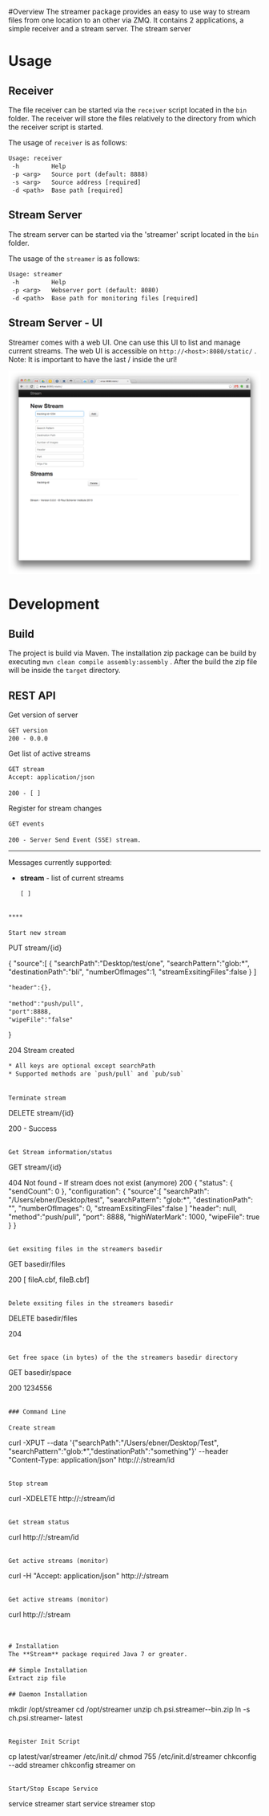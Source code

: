 #Overview
The streamer package provides an easy to use way to stream files from one location to an other via ZMQ.
It contains 2 applications, a simple receiver and a stream server. The stream server



# Usage

## Receiver
The file receiver can be started via the `receiver` script located in the `bin` folder. The receiver will store the files relatively to 
the directory from which the receiver script is started.

The usage of `receiver` is as follows:

```
Usage: receiver
 -h         Help
 -p <arg>   Source port (default: 8888)
 -s <arg>   Source address [required]
 -d <path>	Base path [required]
```

## Stream Server
The stream server can be started via the 'streamer' script located in the `bin` folder.

The usage of the `streamer` is as follows:

```
Usage: streamer
 -h         Help
 -p <arg>   Webserver port (default: 8080)
 -d <path>	Base path for monitoring files [required]
```

## Stream Server - UI
Streamer comes with a web UI. One can use this UI to list and manage current streams.
The web UI is accessible on `http://<host>:8080/static/` . Note: It is important to have the last / inside the url!

![Screenshot](ch.psi.sync/screenshot.png?raw) 


# Development

## Build
The project is build via Maven. The installation zip package can be build by executing `mvn clean compile assembly:assembly` . 
After the build the zip file will be inside the `target` directory.

## REST API

Get version of server

```
GET version
200 - 0.0.0
```

Get list of active streams

```
GET stream
Accept: application/json

200 - [ ]
```

Register for stream changes 

```
GET events
 
200 - Server Send Event (SSE) stream.
```

****

Messages currently supported:

* **stream** - list of current streams

    ```
    [ ]
```

****

Start new stream

```
PUT stream/{id}

{
	"source":[
		{
			"searchPath":"Desktop/test/one",
			"searchPattern":"glob:*",
			"destinationPath":"bli",
			"numberOfImages":1,
			"streamExsitingFiles":false
		}
	]
    
    "header":{},

	"method":"push/pull",
    "port":8888,
    "wipeFile":"false"
    
}

204 Stream created
```
* All keys are optional except searchPath
* Supported methods are `push/pull` and `pub/sub`


Terminate stream

```
DELETE stream/{id}

200 - Success
```

Get Stream information/status

```
GET stream/{id}

404 Not found - If stream does not exist (anymore)
200 
{
    "status": {
        "sendCount": 0
    },
    "configuration": {
    	"source":[
	        "searchPath": "/Users/ebner/Desktop/test",
	        "searchPattern": "glob:*",
	        "destinationPath": "",
	        "numberOfImages": 0,
	        "streamExsitingFiles":false
        ]
        "header": null,
        "method":"push/pull",
        "port": 8888,
        "highWaterMark": 1000,
        "wipeFile": true
    }
}
```

Get exsiting files in the streamers basedir

```
GET basedir/files

200
[ fileA.cbf, fileB.cbf]
```

Delete exsiting files in the streamers basedir

```
DELETE basedir/files

204
```

Get free space (in bytes) of the the streamers basedir directory

```
GET basedir/space

200
1234556
```

### Command Line

Create stream

```
curl -XPUT --data '{"searchPath":"/Users/ebner/Desktop/Test", "searchPattern":"glob:*","destinationPath":"something"}' --header "Content-Type: application/json" http://<hostname>:<port>/stream/id
```

Stop stream

```
curl -XDELETE http://<hostname>:<port>/stream/id
```

Get stream status

```
curl http://<hostname>:<port>/stream/id
```

Get active streams (monitor)

```
curl -H "Accept: application/json" http://<hostname>:<port>/stream
```

Get active streams (monitor)

```
curl http://<hostname>:<port>/stream
```


# Installation
The **Stream** package required Java 7 or greater.

## Simple Installation
Extract zip file

## Daemon Installation

```
mkdir /opt/streamer
cd /opt/streamer
unzip ch.psi.streamer-<version>-bin.zip
ln -s ch.psi.streamer-<version> latest
```

Register Init Script

```
cp latest/var/streamer /etc/init.d/
chmod 755 /etc/init.d/streamer
chkconfig --add streamer
chkconfig streamer on
```

Start/Stop Escape Service

```
service streamer start
service streamer stop
```